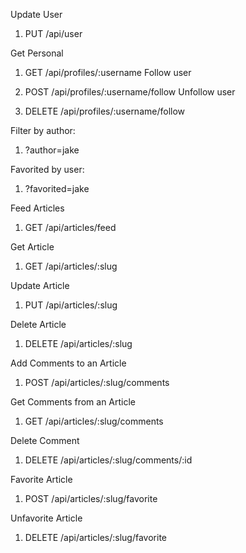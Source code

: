 <!-- Authentication:

1. POST /api/users/login -->

<!-- Registration:

1. POST /api/users -->

<!-- Get Current User

1. GET /api/user -->

Update User

1. PUT /api/user

Get Personal

1. GET /api/profiles/:username
   Follow user

1. POST /api/profiles/:username/follow
   Unfollow user

1. DELETE /api/profiles/:username/follow

<!-- List Articles

1. GET /api/articles -->

<!-- Filter by tag:

1. ?tag=Angular -->

Filter by author:

1. ?author=jake

Favorited by user:

1. ?favorited=jake

Feed Articles

1. GET /api/articles/feed

Get Article

1. GET /api/articles/:slug

<!-- Create Article

1. POST /api/articles -->

Update Article

1. PUT /api/articles/:slug

Delete Article

1. DELETE /api/articles/:slug

Add Comments to an Article

1. POST /api/articles/:slug/comments

Get Comments from an Article

1. GET /api/articles/:slug/comments

Delete Comment

1. DELETE /api/articles/:slug/comments/:id

Favorite Article

1. POST /api/articles/:slug/favorite

Unfavorite Article

1. DELETE /api/articles/:slug/favorite
 <!-- 
 Get Tags


1. GET /api/tags -->
